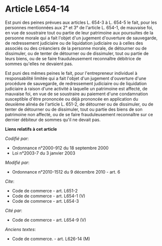 # Article L654-14

Est puni des peines prévues aux articles L. 654-3 à L. 654-5 le fait, pour les personnes mentionnées aux 2° et 3° de
l'article L. 654-1, de mauvaise foi, en vue de soustraire tout ou partie de leur patrimoine aux poursuites de la personne
morale qui a fait l'objet d'un jugement d'ouverture de sauvegarde, de redressement judiciaire ou de liquidation judiciaire ou
à celles des associés ou des créanciers de la personne morale, de détourner ou de dissimuler, ou de tenter de détourner ou de
dissimuler, tout ou partie de leurs biens, ou de se faire frauduleusement reconnaître débitrice de sommes qu'elles ne
devaient pas. 

Est puni des mêmes peines le fait, pour l'entrepreneur individuel à responsabilité limitée qui a fait l'objet d'un jugement
d'ouverture d'une procédure de sauvegarde, de redressement judiciaire ou de liquidation judiciaire à raison d'une activité à
laquelle un patrimoine est affecté, de mauvaise foi, en vue de se soustraire au paiement d'une condamnation susceptible
d'être prononcée ou déjà prononcée en application du deuxième alinéa de l'article L. 651-2, de détourner ou de dissimuler, ou
de tenter de détourner ou de dissimuler, tout ou partie des biens de son patrimoine non affecté, ou de se faire
frauduleusement reconnaître sur ce dernier débiteur de sommes qu'il ne devait pas.

**Liens relatifs à cet article**

_Codifié par_:

  - Ordonnance n°2000-912 du 18 septembre 2000
  - Loi n°2003-7 du 3 janvier 2003

_Modifié par_:

  - Ordonnance n°2010-1512 du 9 décembre 2010 - art. 6

_Cite_:

  - Code de commerce - art. L651-2
  - Code de commerce - art. L654-1 (V)
  - Code de commerce - art. L654-3

_Cité par_:

  - Code de commerce - art. L654-9 (V)

_Anciens textes_:

  - Code de commerce. - art. L626-14 (M)
